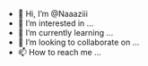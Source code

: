 - 👋 Hi, I’m @Naaaziii
- 👀 I’m interested in ...
- 🌱 I’m currently learning ...
- 💞️ I’m looking to collaborate on ...
- 📫 How to reach me ...

<!---
Naaaziii/Naaaziii is a ✨ special ✨ repository because its `README.md` (this file) appears on your GitHub profile.
You can click the Preview link to take a look at your changes.
--->
